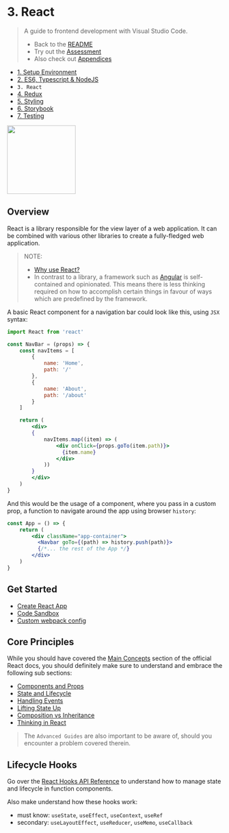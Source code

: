 # 3. React

> A guide to frontend development with Visual Studio Code.
>
> - Back to the [README](../../README.md)
> - Try out the [Assessment](./guides/CryptoCharts.md)
> - Also check out [Appendices](./appendix/CodingStandards.md)

- [1. Setup Environment](./1-SetupEnvironment.md)
- [2. ES6, Typescript & NodeJS](./2-Javascript.md)
- `3. React`
- [4. Redux](./4-Redux.md)
- [5. Styling](./5-Styling.md)
- [6. Storybook](./6-Storybook.md)
- [7. Testing](./7-Testing.md)

<img
style="height: 10rem; width: auto"
src="https://cdn.freelogovectors.net/wp-content/uploads/2018/12/react-logo.png"
/>

## Overview

React is a library responsible for the view layer of a web application. It can be combined with various other libraries to create a fully-fledged web application.
> NOTE:
>
> - [Why use React?](https://www.peerbits.com/blog/reasons-to-choose-reactjs-for-your-web-development-project.html)
> - In contrast to a library, a framework such as [Angular](https://angular.io/) is self-contained and opinionated. This means there is less thinking required on how to accomplish certain things in favour of ways which are predefined by the framework.

A basic React component for a navigation bar could look like this, using `JSX` syntax:

```jsx
import React from 'react'

const NavBar = (props) => {
    const navItems = [
        {
            name: 'Home',
            path: '/'
        },
        {
            name: 'About',
            path: '/about'
        }
    ]

    return (
        <div>
        {
            navItems.map((item) => (
                <div onClick={props.goTo(item.path)}>
                  {item.name}
                </div>
            ))
        }
        </div>
    )
}
```

And this would be the usage of a component, where you pass in a custom prop, a function to navigate around the app using browser `history`:

```jsx
const App = () => {
    return (
        <div className="app-container">
          <Navbar goTo={(path) => history.push(path)}>
          {/*... the rest of the App */}
        </div>
    )
}
```

## Get Started

- [Create React App](https://create-react-app.dev/docs/getting-started/)
- [Code Sandbox](https://codesandbox.io/s/react-ts?utm_source=dotnew)
- [Custom webpack config](https://www.freecodecamp.org/news/learn-webpack-for-react-a36d4cac5060/)

## Core Principles

While you should have covered the [Main Concepts](https://reactjs.org/docs/hello-world.html) section of the official React docs, you should definitely make sure to understand and embrace the following sub sections:

- [Components and Props](https://reactjs.org/docs/components-and-props.html)
- [State and Lifecycle](https://reactjs.org/docs/state-and-lifecycle.html)
- [Handling Events](https://reactjs.org/docs/handling-events.html)
- [Lifting State Up](https://reactjs.org/docs/lifting-state-up.html)
- [Composition vs Inheritance](https://reactjs.org/docs/composition-vs-inheritance.html)
- [Thinking in React](https://reactjs.org/docs/thinking-in-react.html)

> The `Advanced Guides` are also important to be aware of, should you encounter a problem covered therein.

## Lifecycle Hooks

Go over the [React Hooks API Reference](https://reactjs.org/docs/hooks-reference.html) to understand how to manage state and lifecycle in function components.

Also make understand how these hooks work:

- must know: `useState`, `useEffect`, `useContext`, `useRef`
- secondary: `useLayoutEffect`, `useReducer`, `useMemo`, `useCallback`
